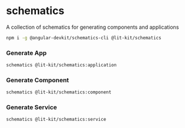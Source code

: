 # schematics

A collection of schematics for generating components and applications

```BASH
npm i -g @angular-devkit/schematics-cli @lit-kit/schematics
```

### Generate App

```bash
schematics @lit-kit/schematics:application
```

### Generate Component

```bash
schematics @lit-kit/schematics:component
```

### Generate Service

```bash
schematics @lit-kit/schematics:service
```
